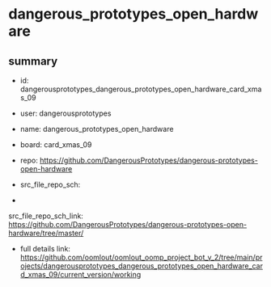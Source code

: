 # dangerous_prototypes_open_hardware
 
## summary 
* id: dangerousprototypes_dangerous_prototypes_open_hardware_card_xmas_09
* user: dangerousprototypes
* name: dangerous_prototypes_open_hardware
* board: card_xmas_09
* repo: https://github.com/DangerousPrototypes/dangerous-prototypes-open-hardware



* src_file_repo_sch: 
*
 src_file_repo_sch_link: https://github.com/DangerousPrototypes/dangerous-prototypes-open-hardware/tree/master/
* full details link: https://github.com/oomlout/oomlout_oomp_project_bot_v_2/tree/main/projects/dangerousprototypes_dangerous_prototypes_open_hardware_card_xmas_09/current_version/working  






